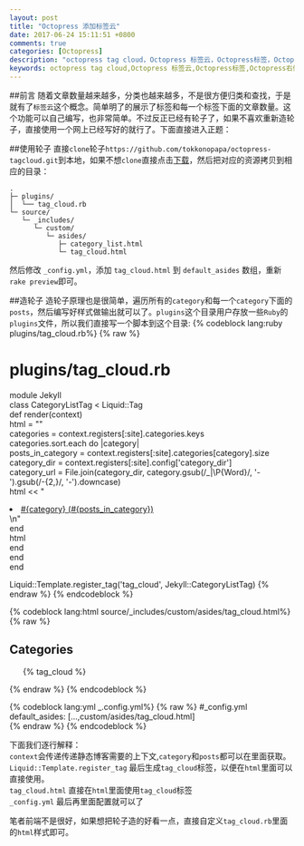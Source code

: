 ```yaml
---
layout: post
title: "Octopress 添加标签云"
date: 2017-06-24 15:11:51 +0800
comments: true
categories: [Octopress]
description: "octopress tag cloud，Octopress 标签云，Octopress标签，Octopress右侧标签，为Octopress侧边栏添加标签云，标签云，为Octopress 添加标签云，为 Octopress 添加 tag cloud，为Octopress 侧边栏添加tag cloud"
keywords: octopress tag cloud,Octopress 标签云,Octopress标签,Octopress右侧标签,为Octopress侧边栏添加标签云,标签云,为Octopress 添加标签云,为 Octopress 添加 tag cloud,为Octopress 侧边栏添加tag cloud
---
```

##前言
随着文章数量越来越多，分类也越来越多，不是很方便归类和查找，于是就有了`标签云`这个概念。简单明了的展示了标签和每一个标签下面的文章数量。这个功能可以自己编写，也非常简单。不过反正已经有轮子了，如果不喜欢重新造轮子，直接使用一个网上已经写好的就行了。下面直接进入正题：

##使用轮子
直接`clone`轮子`https://github.com/tokkonopapa/octopress-tagcloud.git`到本地，如果不想`clone`直接点击[下载](/assets/octopress-tagcloud-master.zip)，然后把对应的资源拷贝到相应的目录：
<!-- more -->
```
.
├─ plugins/
│  └── tag_cloud.rb
└─ source/
   └─ _includes/
      └─ custom/
         └─ asides/
            ├─ category_list.html
            └─ tag_cloud.html
```
然后修改 `_config.yml`，添加 `tag_cloud.html` 到 `default_asides` 数组，重新`rake preview`即可。

##造轮子
造轮子原理也是很简单，遍历所有的`category`和每一个`category`下面的`posts`，然后编写好样式做输出就可以了。`plugins`这个目录用户存放一些`Ruby`的`plugins`文件，所以我们直接写一个脚本到这个目录:
{% codeblock lang:ruby plugins/tag_cloud.rb%}
{% raw %}
# plugins/tag_cloud.rb
module Jekyll  
  class CategoryListTag < Liquid::Tag  
    def render(context)  
      html = ""  
      categories = context.registers[:site].categories.keys  
      categories.sort.each do |category|  
        posts_in_category = context.registers[:site].categories[category].size  
        category_dir = context.registers[:site].config['category_dir']  
        category_url = File.join(category_dir, category.gsub(/_|\P{Word}/, '-').gsub(/-{2,}/, '-').downcase)  
        html << "<li class='category'><a href='/#{category_url}/'>#{category} (#{posts_in_category})</a></li>\n"  
      end  
      html  
    end  
  end  
end  

Liquid::Template.register_tag('tag_cloud', Jekyll::CategoryListTag) 
{% endraw %}
{% endcodeblock %}

{% codeblock lang:html source/_includes/custom/asides/tag_cloud.html%}
{% raw %}
<!-- source/_includes/custom/asides/tag_cloud.html-->
<section>  
  <h1>Categories</h1>  
  <ul id="categories">  
    {% tag_cloud %}  
  </ul>  
</section> 
{% endraw %}
{% endcodeblock %}

{% codeblock lang:yml _.config.yml%}
{% raw %}
#_config.yml
default_asides: [...,custom/asides/tag_cloud.html]  
{% endraw %}
{% endcodeblock %}

下面我们逐行解释：   
`context`会传递传递静态博客需要的上下文,`category`和`posts`都可以在里面获取。  
`Liquid::Template.register_tag` 最后生成`tag_cloud`标签，以便在`html`里面可以直接使用。  
`tag_cloud.html` 直接在`html`里面使用`tag_cloud`标签  
`_config.yml` 最后再里面配置就可以了

笔者前端不是很好，如果想把轮子造的好看一点，直接自定义`tag_cloud.rb`里面的`html`样式即可。


